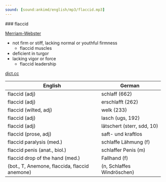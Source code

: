 ```yaml
---
sound: [sound:ankimd/english/mp3/flaccid.mp3]
---
```


\### flaccid

[Merriam-Webster](https://www.merriam-webster.com/dictionary/flaccid)

- not firm or stiff, lacking normal or youthful firmness
    - flaccid muscles
- deficient in turgor
- lacking vigor or force
    - flaccid leadership

[dict.cc](https://www.dict.cc/flaccid)

| English        | German       |
| -------------- | ------------ |
| flaccid (adj) | schlaff (662) |
| flaccid (adj) | erschlafft (262) |
| flaccid (wilted, adj) | welk (233) |
| flaccid (adj) | lasch (ugs, 192) |
| flaccid (adj) | lätschert (sterr, sdd, 10) |
| flaccid (prose, adj) | saft- und kraftlos |
| flaccid paralysis (med.) | schlaffe Lähmung (f) |
| flaccid penis (anat., biol.) | schlaffer Penis (m) |
| flaccid drop of the hand (med.) | Fallhand (f) |
|  (bot., T, Anemone, flaccida, flaccid anemone) |  (n, Schlaffes Windröschen) |
